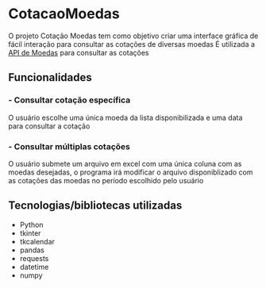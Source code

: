 # CotacaoMoedas

O projeto Cotação Moedas tem como objetivo criar uma interface gráfica de fácil interação para consultar as cotações de diversas moedas
É utilizada a <a href="https://docs.awesomeapi.com.br/api-de-moedas">API de Moedas<a> para consultar as cotações

## Funcionalidades

### - Consultar cotação específica

O usuário escolhe uma única moeda da lista disponibilizada e uma data para consultar a cotação

### - Consultar múltiplas cotações

O usuário submete um arquivo em excel com uma única coluna com as moedas desejadas, o programa irá modificar o arquivo disponiblizado com as cotações das moedas no período escolhido pelo usuário

## Tecnologias/bibliotecas utilizadas

- Python
- tkinter
- tkcalendar
- pandas
- requests
- datetime
- numpy
